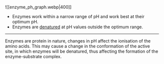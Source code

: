 ![[enzyme_ph_graph.webp|400]]

- Enzymes work within a narrow range of pH and work best at their optimum pH.
- Enzymes are <u>denatured</u> at pH values outside the optimum range.

<hr>

Enzymes are protein in nature, changes in pH affect the ionisation of the amino acids. This may cause a change in the conformation of the active site, in which enzymes will be denatured, thus affecting the formation of the enzyme-substrate complex.
